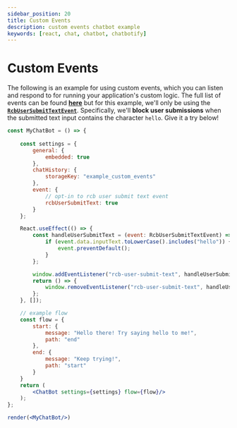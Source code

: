 ```yaml
---
sidebar_position: 20
title: Custom Events
description: custom events chatbot example
keywords: [react, chat, chatbot, chatbotify]
---
```


# Custom Events

The following is an example for using custom events, which you can listen and respond to for running your application's custom logic. The full list of events can be found [**here**](/docs/api/events) but for this example, we'll only be using the [**`RcbUserSubmitTextEvent`**](/docs/api/events#rcbusersubmittextevent). Specifically, we'll **block user submissions** when the submitted text input contains the character `hello`. Give it a try below!

```jsx live noInline title=MyChatBot.js
const MyChatBot = () => {
	
	const settings = {
		general: {
			embedded: true
		},
		chatHistory: {
			storageKey: "example_custom_events"
		},
		event: {
			// opt-in to rcb user submit text event
			rcbUserSubmitText: true
		}
	};

	React.useEffect(() => {
		const handleUserSubmitText = (event: RcbUserSubmitTextEvent) => {
			if (event.data.inputText.toLowerCase().includes("hello")) {
				event.preventDefault();
			}
		};

		window.addEventListener("rcb-user-submit-text", handleUserSubmitText);
		return () => {
			window.removeEventListener("rcb-user-submit-text", handleUserSubmitText);
		};
	}, []);

	// example flow
	const flow = {
		start: {
			message: "Hello there! Try saying hello to me!",
			path: "end"
		},
		end: {
			message: "Keep trying!",
			path: "start"
		}
	}
	return (
		<ChatBot settings={settings} flow={flow}/>
	);
};

render(<MyChatBot/>)
```